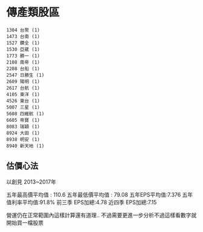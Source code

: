 # 傳產類股區

```
1304 台聚 (1)
1473 台南 (1)
1527 鑽全 (1)
1530 亞崴 (1)
1773 勝一 (1)
2108 南帝 (1)
2208 台船 (1)
2547 日勝生 (1)
2609 陽明 (1)
2617 台航 (1)
4105 東洋 (1)
4526 東台 (1)
5007 三星 (1)
5608 四維航 (1)
6605 帝寶 (1)
8083 瑞穎 (1)
8924 大田 (1)
8938 明安 (1)
8940 新天地 (1)
```

## 估價心法

以創見 2013~2017年

五年最高價平均值 : 110.6
五年最低價平均值 : 79.08
五年EPS平均值:7.376
五年值利率平均值:91.8%
前三季 EPS加總:4.78
近四季 EPS加總:7.15

營運仍在正常範圍內這樣計算還有道理.. 不過需要更進一步分析不過這樣看數字就開始買一檔股票

